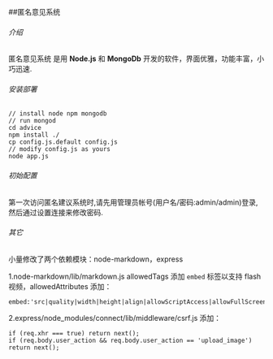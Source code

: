 ##匿名意见系统

###### 介绍
匿名意见系统 是用 **Node.js** 和 **MongoDb** 开发的软件，界面优雅，功能丰富，小巧迅速.

###### 安装部署
    // install node npm mongodb  
    // run mongod
    cd advice
    npm install ./
	cp config.js.default config.js
    // modify config.js as yours
    node app.js
	
###### 初始配置
第一次访问匿名建议系统时,请先用管理员帐号(用户名/密码:admin/admin)登录,然后通过设置连接来修改密码.
    
###### 其它
小量修改了两个依赖模块：node-markdown，express
 
   1.node-markdown/lib/markdown.js allowedTags 添加 `embed` 标签以支持 flash 视频，allowedAttributes 添加：
   
    embed:'src|quality|width|height|align|allowScriptAccess|allowFullScreen|mode|type'
       
   2.express/node_modules/connect/lib/middleware/csrf.js 添加：
   
    if (req.xhr === true) return next();
    if (req.body.user_action && req.body.user_action == 'upload_image') return next();
  